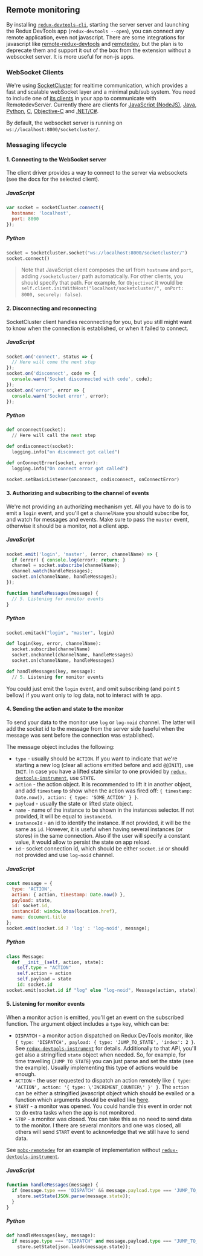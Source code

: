 ## Remote monitoring

By installing [`redux-devtools-cli`](https://github.com/reduxjs/redux-devtools/tree/master/packages/redux-devtools-cli#usage), starting the server server and launching the Redux DevTools app (`redux-devtools --open`), you can connect any remote application, even not javascript. There are some integrations for javascript like [remote-redux-devtools](https://github.com/zalmoxisus/remote-redux-devtools) and [remotedev](https://github.com/zalmoxisus/remotedev), but the plan is to deprecate them and support it out of the box from the extension without a websocket server. It is more useful for non-js apps.

### WebSocket Clients

We're using [SocketCluster](http://socketcluster.io/) for realtime communication, which provides a fast and scalable webSocket layer and a minimal pub/sub system. You need to include one of [its clients](https://github.com/SocketCluster/client-drivers) in your app to communicate with RemotedevServer. Currently there are clients for [JavaScript (NodeJS)](https://github.com/SocketCluster/socketcluster-client), [Java](https://github.com/sacOO7/socketcluster-client-java), [Python](https://github.com/sacOO7/socketcluster-client-python), [C](https://github.com/sacOO7/socketcluster-client-C), [Objective-C](https://github.com/abpopov/SocketCluster-ios-client) and [.NET/C#](https://github.com/sacOO7/SocketclusterClientDotNet).

By default, the websocket server is running on `ws://localhost:8000/socketcluster/`.  

### Messaging lifecycle

#### 1. Connecting to the WebSocket server

The client driver provides a way to connect to the server via websockets (see the docs for the selected client).

##### JavaScript
```js
var socket = socketCluster.connect({
  hostname: 'localhost',
  port: 8000
});
```

##### Python
```py
socket = Socketcluster.socket("ws://localhost:8000/socketcluster/") 
socket.connect()
```

> Note that JavaScript client composes the url from `hostname` and `port`, adding `/socketcluster/` path automatically. For other clients, you should specify that path. For example, for `ObjectiveC` it would be `self.client.initWithHost("localhost/socketcluster/", onPort: 8000, securely: false)`.

#### 2. Disconnecting and reconnecting
 
SocketCluster client handles reconnecting for you, but you still might want to know when the connection is established, or when it failed to connect.

##### JavaScript
```js
socket.on('connect', status => {
  // Here will come the next step
});
socket.on('disconnect', code => {
  console.warn('Socket disconnected with code', code);
});
socket.on('error', error => {
  console.warn('Socket error', error);
});
```

##### Python
```py
def onconnect(socket):
  // Here will call the next step

def ondisconnect(socket):
  logging.info("on disconnect got called")

def onConnectError(socket, error):
  logging.info("On connect error got called")

socket.setBasicListener(onconnect, ondisconnect, onConnectError)
```

#### 3. Authorizing and subscribing to the channel of events

We're not providing an authorizing mechanism yet. All you have to do is to emit a `login` event, and you'll get a `channelName` you should subscribe for, and watch for messages and events. Make sure to pass the `master` event, otherwise it should be a monitor, not a client app.

##### JavaScript
```js
socket.emit('login', 'master', (error, channelName) => {
  if (error) { console.log(error); return; }
  channel = socket.subscribe(channelName);
  channel.watch(handleMessages);
  socket.on(channelName, handleMessages);
});

function handleMessages(message) {
  // 5. Listening for monitor events
}
```

##### Python
```py
socket.emitack("login", "master", login)

def login(key, error, channelName):
  socket.subscribe(channelName)
  socket.onchannel(channelName, handleMessages)
  socket.on(channelName, handleMessages)

def handleMessages(key, message):
  // 5. Listening for monitor events
```

You could just emit the `login` event, and omit subscribing (and point `5` bellow) if you want only to log data, not to interact with te app.

#### 4. Sending the action and state to the monitor

To send your data to the monitor use `log` or `log-noid` channel. The latter will add the socket id to the message from the server side (useful when the message was sent before the connection was established).

The message object includes the following:
- `type` - usually should be `ACTION`. If you want to indicate that we're starting a new log (clear all actions emitted before and add `@@INIT`), use `INIT`. In case you have a lifted state similar to one provided by [`redux-devtools-instrument`](https://github.com/zalmoxisus/redux-devtools-instrument), use `STATE`.
- `action` - the action object. It is recommended to lift it in another object, and add `timestamp` to show when the action was fired off: `{ timestamp: Date.now(), action: { type: 'SOME_ACTION' } }`.
- `payload` - usually the state or lifted state object.
- `name` - name of the instance to be shown in the instances selector. If not provided, it will be equal to `instanceId`.
- `instanceId` - an id to identify the instance. If not provided, it will be the same as `id`. However, it is useful when having several instances (or stores) in the same connection. Also if the user will specify a constant value, it would allow to persist the state on app reload.
- `id` - socket connection id, which should be either `socket.id` or should not provided and use `log-noid` channel.

##### JavaScript
```js
const message = {
  type: 'ACTION',
  action: { action, timestamp: Date.now() },
  payload: state,
  id: socket.id,
  instanceId: window.btoa(location.href),
  name: document.title
};
socket.emit(socket.id ? 'log' : 'log-noid', message);
```

##### Python
```py
class Message:
  def __init__(self, action, state):
    self.type = "ACTION"
    self.action = action
    self.payload = state
    id: socket.id
socket.emit(socket.id if "log" else "log-noid", Message(action, state));
```

#### 5. Listening for monitor events

When a monitor action is emitted, you'll get an event on the subscribed function. The argument object includes a `type` key, which can be:
- `DISPATCH` - a monitor action dispatched on Redux DevTools monitor, like `{ type: 'DISPATCH', payload: { type: 'JUMP_TO_STATE', 'index': 2 }`. See [`redux-devtools-instrument`](https://github.com/zalmoxisus/redux-devtools-instrument/blob/master/src/instrument.js) for details. Additionally to that API, you'll get also a stringified `state` object when needed. So, for example, for time travelling (`JUMP_TO_STATE`) you can just parse and set the state (see the example). Usually implementing this type of actions would be enough.
- `ACTION` - the user requested to dispatch an action remotely like `{ type: 'ACTION', action: '{ type: \'INCREMENT_COUNTER\' }' }`. The `action` can be either a stringified javascript object which should be evalled or a function which arguments should be evalled like [here](https://github.com/zalmoxisus/remotedev-utils/blob/master/src/index.js#L62-L70).
- `START` - a monitor was opened. You could handle this event in order not to do extra tasks when the app is not monitored.
- `STOP` - a monitor was closed. You can take this as no need to send data to the monitor. I there are several monitors and one was closed, all others will send `START` event to acknowledge that we still have to send data.  

See [`mobx-remotedev`](https://github.com/zalmoxisus/mobx-remotedev/blob/master/src/monitorActions.js) for an example of implementation without [`redux-devtools-instrument`](https://github.com/zalmoxisus/redux-devtools-instrument/blob/master/src/instrument.js).

##### JavaScript
```js
function handleMessages(message) {
  if (message.type === 'DISPATCH' && message.payload.type === 'JUMP_TO_STATE') {
    store.setState(JSON.parse(message.state));
  }
}
```

##### Python
```py
def handleMessages(key, message):
  if message.type === "DISPATCH" and message.payload.type === "JUMP_TO_STATE":
    store.setState(json.loads(message.state));
```
